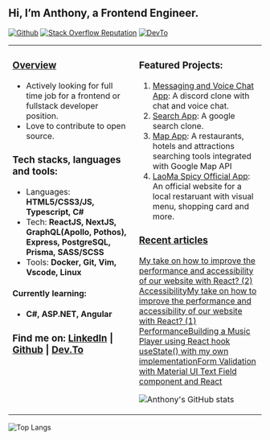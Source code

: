 ## Hi, I’m Anthony, a Frontend Engineer.
[![Github](https://img.shields.io/github/followers/AnthonyZhang220?label=Follow&style=for-the-badge&logo=github)](https://github.com/AnthonyZhang220)
[![Stack Overflow Reputation](https://img.shields.io/stackexchange/stackoverflow/r/6162027?color=orange&label=reputation&logo=stackoverflow&style=for-the-badge)](https://stackoverflow.com/users/6162027)
[![DevTo](https://img.shields.io/badge/dev.to-020202?style=for-the-badge&logo=devdotto)](https://dev.to/anthonyzhang220)
<table>
<tr>
<td valign="top" width="50%">

### [Overview](https://anthonyzhang.netlify.app/about)
- Actively looking for full time job for a frontend or fullstack developer position.
- Love to contribute to open source.
### Tech stacks, languages and tools:
- Languages: <b>HTML5/CSS3/JS, Typescript, C#</b>
- Tech: <b>ReactJS, NextJS, GraphQL(Apollo, Pothos), Express, PostgreSQL, Prisma, SASS/SCSS</b>
- Tools: <b>Docker, Git, Vim, Vscode, Linux</b>
#### Currently learning: 
- <b>C#, ASP.NET, Angular</b>
  
### Find me on: [LinkedIn][linkedin] | [Github][github] | [Dev.To][devto]
</td>
<td valign="top" width="50%">

### Featured Projects:
1. [Messaging and Voice Chat App](https://github.com/AnthonyZhang220/discord_clone): A discord clone with chat and voice chat.
2. [Search App](https://github.com/AnthonyZhang220/google-search-clone): A google search clone.
3. [Map App](https://github.com/AnthonyZhang220/travel-advisor): A restaurants, hotels and attractions searching tools integrated with Google Map API
4. [LaoMa Spicy Official App](https://github.com/AnthonyZhang220/qrcode-ordering): An official website for a local restaruant with visual menu, shopping card and more.

### [Recent articles](https://dev.to/anthonyzhang220)
<!-- DEVTO-ARTICLE:START --><a href="https://dev.to/anthonyzhang220/my-take-on-how-to-improve-the-performance-and-accessibility-of-our-website-with-react-2-accessibility-1p71">My take on how to improve the performance and accessibility of our website with React? &lpar;2&rpar; Accessibility</a><a href="https://dev.to/anthonyzhang220/my-take-on-how-to-improve-the-performance-and-accessibility-of-our-website-with-react-1-performance-3l2c">My take on how to improve the performance and accessibility of our website with React? &lpar;1&rpar; Performance</a><a href="https://dev.to/anthonyzhang220/building-a-music-player-using-react-hook-usestate-with-my-own-implementation-2ba5">Building a Music Player using React hook useState&lpar;&rpar; with my own implementation</a><a href="https://dev.to/anthonyzhang220/form-validation-with-material-ui-text-field-component-and-react-23dl">Form Validation with Material UI Text Field component and React</a><!-- DEVTO-ARTICLE:END -->
![Anthony's GitHub stats](https://github-readme-stats.vercel.app/api?username=AnthonyZhang220&show_icons=true&hide_border=true&count_private=true&theme=catppuccin_latte&hide_rank=true&include_all_commits=true)
</td>
</tr>
</table>

![Top Langs](https://github-readme-stats.vercel.app/api/top-langs/?username=AnthonyZhang220&layout=pie&langs_count=10&size_weight=0.5&count_weight=0.5&hide_title=true)

[linkedin]: https://www.linkedin.com/in/anthony-xiangyu-zhang/
[stackoverflow]: https://stackoverflow.com/users/6162027/anthonydev220
[portfolio]: https://anthonyzhang.netlify.app/
[devto]: https://dev.to/anthonyzhang220https://medium.com/@anthonyzhang220
[github]: https://github.com/AnthonyZhang220

<!---
AnthonyZhang220/AnthonyZhang220 is a ✨ special ✨ repository because its `README.md` (this file) appears on your GitHub profile.
You can click the Preview link to take a look at your changes.
--->

